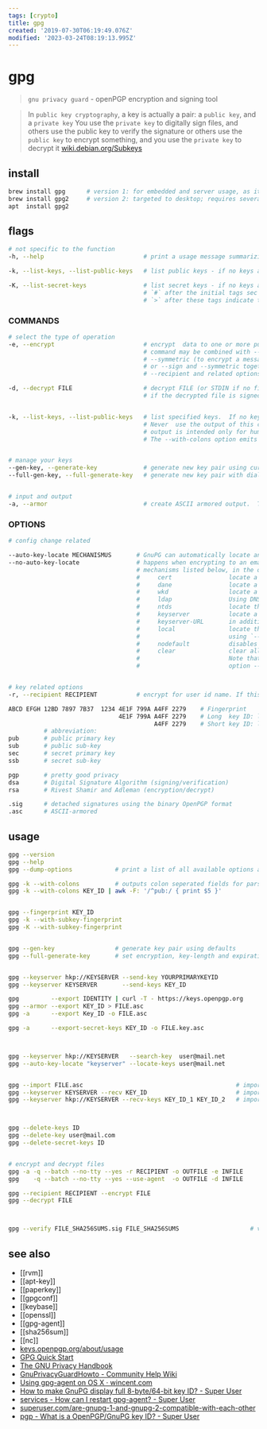 ```yaml
---
tags: [crypto]
title: gpg
created: '2019-07-30T06:19:49.076Z'
modified: '2023-03-24T08:19:13.995Z'
---
```


# gpg

> `gnu privacy guard` - openPGP encryption and signing tool

> In `public key cryptography`, a key is actually a pair: a `public key`, and a `private key`
> You use the `private key` to digitally sign files, and others use the public key to verify the signature
> or others use the `public key` to encrypt something, and you use the `private key` to decrypt it
[wiki.debian.org/Subkeys](https://wiki.debian.org/Subkeys)

## install

```sh
brew install gpg      # version 1: for embedded and server usage, as it brings less dependencies and smaller binaries
brew install gpg2     # version 2: targeted to desktop; requires several other modules to be installed
apt  install gpg2
```


## flags

```sh
# not specific to the function
-h, --help                            # print a usage message summarizing the most useful command-line options

-k, --list-keys, --list-public-keys   # list public keys - if no keys are specified, all keys from configured public keyrings are listed

-K, --list-secret-keys                # list secret keys - if no keys are specified, all known secret keys are listed
                                      # `#` after the initial tags sec or ssb means that the secret key or subkey is currently not usable
                                      # `>` after these tags indicate that the key is stored on a smartcard
```

### COMMANDS

```sh
# select the type of operation
-e, --encrypt                         # encrypt  data to one or more public keys
                                      # command may be combined with --sign (to sign and encrypt a message), 
                                      # --symmetric (to encrypt a message that can be decrypted using a secret key or a passphrase), 
                                      # or --sign and --symmetric together (for a signed message that can be decrypted using a secret key or a passphrase).  
                                      # --recipient and related options specify which public keys to use for encryption

-d, --decrypt FILE                    # decrypt FILE (or STDIN if no file is specified) and write to STDOUT (or --output FILE)
                                      # if the decrypted file is signed, the signature is also verified. This command differs from the default operation, as it never writes to the filename which is included in the file and it rejects files that don't begin with an encrypted message


-k, --list-keys, --list-public-keys   # list specified keys.  If no keys are specified, then all keys from the configured public keyrings are listed
                                      # Never  use the output of this command in scripts or other programs.  
                                      # output is intended only for humans and its format is likely to change.  
                                      # The --with-colons option emits the output in a stable, machine-parseable format, which is intended for use by scripts and other programs


# manage your keys
--gen-key, --generate-key             # generate new key pair using current default parameters and create a revocation-certificate in `~/.gnupg/openpgp-revocs.d`
--full-gen-key, --full-generate-key   # generate new key pair with dialogs for all options - extended version of --generate-key


# input and output
-a, --armor                           # create ASCII armored output.  The default is to create the binary OpenPGP format
````

### OPTIONS

```sh
# config change related

--auto-key-locate MECHANISMUS       # GnuPG can automatically locate and retrieve keys as needed using this option.  
--no-auto-key-locate                # happens when encrypting to an email address, and there is no matchin email-key on the local keyring
                                    # mechanisms listed below, in the order they are to be tried. defaults: "local,wkd"
                                    #     cert                locate a key using DNS CERT, as specified in RFC-4398
                                    #     dane                locate a key using DANE, as specified in draft-ietf-dane-openpgpkey-05.txt
                                    #     wkd                 locate a key using the Web Key Directory protocol
                                    #     ldap                Using DNS Service Discovery, check the domain in question for any LDAP keyservers to use
                                    #     ntds                locate the key using the Active Directory (Windows only)
                                    #     keyserver           locate a key using a keyserver.
                                    #     keyserver-URL       in addition, a keyserver URL as used in the dirmngr configuration may be used here to query that particular keyserver
                                    #     local               locate the key using the local keyrings: allows the user to select the order in which local key lookup is done
                                    #                         using `--auto-key-locate local' is identical to --no-auto-key-locate
                                    #     nodefault           disables the standard local key lookup, done before any of the mechanisms defined by the --auto-key-locate are tried
                                    #     clear               clear all defined mechanisms - useful to override mechanisms given in a config file.
                                    #                         Note that a nodefault in mechanisms will also be cleared unless it is given after the clear
                                    #                         option --no-auto-key-locate or the mechanism "clear" resets the list.


# key related options
-r, --recipient RECIPIENT           # encrypt for user id name. If this option or --hidden-recipient is not specified, GnuPG asks  for  the  user-id  unless  --default-recipient is given
```

```sh
ABCD EFGH 12BD 7897 7B37  1234 4E1F 799A A4FF 2279    # Fingerprint 
                               4E1F 799A A4FF 2279    # Long  key ID: lowest 64 bits
                                         A4FF 2279    # Short key ID: lowest 32 bits
          # abbreviation:
pub       # public primary key
sub       # public sub-key
sec       # secret primary key
ssb       # secret sub-key

pgp       # pretty good privacy
dsa       # Digital Signature Algorithm (signing/verification)
rsa       # Rivest Shamir and Adleman (encryption/decrypt)

.sig      # detached signatures using the binary OpenPGP format
.asc      # ASCII-armored
```

## usage

```sh
gpg --version
gpg --help
gpg --dump-options            # print a list of all available options and commands

gpg -k --with-colons          # outputs colon seperated fields for parsing with `awk`
gpg -k --with-colons KEY_ID | awk -F: '/^pub:/ { print $5 }'


gpg --fingerprint KEY_ID
gpg -k --with-subkey-fingerprint
gpg -K --with-subkey-fingerprint


gpg --gen-key                 # generate key pair using defaults
gpg --full-generate-key       # set encryption, key-length and expiration date !


gpg --keyserver hkp://KEYSERVER --send-key YOURPRIMARYKEYID               # upload pubkey
gpg --keyserver KEYSERVER       --send-keys KEY_ID                    

gpg         --export IDENTITY | curl -T - https://keys.openpgp.org        # export public key in binary-format to key-server
gpg --armor --export KEY_ID > FILE.asc                                    # export public key in ASCII-Format
gpg -a      --export Key_ID -o FILE.asc                                   # export public key in ASCII-Format using --output

gpg -a      --export-secret-keys KEY_ID -o FILE.key.asc                   # export private key in ASCII-FORMAT to FILE



gpg --keyserver hkp://KEYSERVER   --search-key  user@mail.net
gpg --auto-key-locate "keyserver" --locate-keys user@mail.net


gpg --import FILE.asc                                           # import from file
gpg --keyserver KEYSERVER --recv KEY_ID                         # import public key by ID
gpg --keyserver hkp://KEYSERVER --recv-keys KEY_ID_1 KEY_ID_2   # import mutliple; example from `rvm` installation



gpg --delete-keys ID
gpg --delete-key user@mail.com
gpg --delete-secret-keys ID


# encrypt and decrypt files
gpg -a -q --batch --no-tty --yes -r RECIPIENT -o OUTFILE -e INFILE
gpg    -q --batch --no-tty --yes --use-agent  -o OUTFILE -d INFILE

gpg --recipient RECIPIENT --encrypt FILE
gpg --decrypt FILE



gpg --verify FILE_SHA256SUMS.sig FILE_SHA256SUMS                    # verify file signature
```

## see also

- [[rvm]]
- [[apt-key]]
- [[paperkey]]
- [[gpgconf]]
- [[keybase]]
- [[openssl]]
- [[gpg-agent]]
- [[sha256sum]]
- [[nc]]
- [keys.openpgp.org/about/usage](https://keys.openpgp.org/about/usage)
- [GPG Quick Start](https://www.madboa.com/geek/gpg-quickstart/)
- [The GNU Privacy Handbook](https://www.gnupg.org/gph/en/manual.html)
- [GnuPrivacyGuardHowto - Community Help Wiki](https://help.ubuntu.com/community/GnuPrivacyGuardHowto)
- [Using gpg-agent on OS X · wincent.com](https://wincent.com/wiki/Using_gpg-agent_on_OS_X)
- [How to make GnuPG display full 8-byte/64-bit key ID? - Super User](https://superuser.com/a/619153/341187)
- [services - How can I restart gpg-agent? - Super User](https://superuser.com/a/1183544/341187)
- [superuser.com/are-gnupg-1-and-gnupg-2-compatible-with-each-other](https://superuser.com/a/655250)
- [pgp - What is a OpenPGP/GnuPG key ID? - Super User](https://superuser.com/a/769488/341187)
